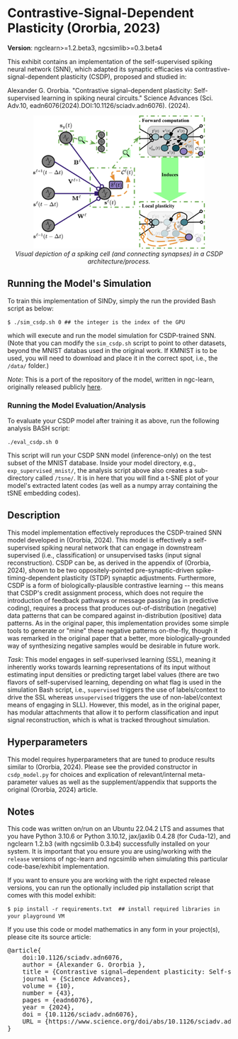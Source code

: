 # Contrastive-Signal-Dependent Plasticity (Ororbia, 2023)

<b>Version</b>: ngclearn>=1.2.beta3, ngcsimlib>=0.3.beta4

This exhibit contains an implementation of the self-supervised spiking neural network (SNN), which adapted its synaptic efficacies via contrastive-signal-dependent plasticity (CSDP), proposed and studied in:

Alexander G. Ororbia. "Contrastive signal–dependent plasticity: Self-supervised learning in spiking neural circuits." Science Advances (Sci. Adv.10, eadn6076(2024).DOI:10.1126/sciadv.adn6076). (2024).

<p align="center">
  <img height="300" src="fig/csdp_circuit.jpg"><br>
  <i>Visual depiction of a spiking cell (and connecting synapses) in a CSDP architecture/process.</i>
</p>

## Running the Model's Simulation

To train this implementation of SINDy, simply the run the provided Bash script as below:

```console
$ ./sim_csdp.sh 0 ## the integer is the index of the GPU
```

which will execute and run the model simulation for CSDP-trained SNN. (Note that you can modify the `sim_csdp.sh` script to point to other datasets, beyond the MNIST databas used in the original work. If KMNIST is to be used, you will need to download and place it in the correct spot, i.e., the `/data/` folder.)

<!--
This model is also discussed in the ngc-learn
<a href="https://ngc-learn.readthedocs.io/en/latest/museum/csdp.html">documentation</a>.
-->

<i>Note</i>: This is a port of the repository of the model, written in ngc-learn, originally released publicly <a href="https://github.com/ago109/contrastive-signal-dependent-plasticity">here</a>.

### Running the Model Evaluation/Analysis

To evaluate your CSDP model after training it as above, run the following analysis BASH script:
```console
./eval_csdp.sh 0
```

This script will run your CSDP SNN model (inference-only) on the test subset of the MNIST database. 
Inside your model directory, e.g., `exp_supervised_mnist/`, the analysis script above also creates a 
sub-directory called `/tsne/`. It is in here that you will find a t-SNE plot of your model's 
extracted latent codes (as well as a numpy array containing the tSNE embedding codes).

## Description

This model implementation effectively reproduces the CSDP-trained SNN model developed in (Ororbia, 2024). This model is effectively a self-supervised spiking neural network that can engage in downstream supervised (i.e., classification) or unsupervised tasks (input signal reconstruction). CSDP can be, as derived in the appendix of (Ororbia, 2024), shown to be two oppositely-pointed pre-synaptic-driven spike-timing-dependent plasticity (STDP) synaptic adjustments. Furthermore, CSDP is a form of biologically-plausible contrastive learning -- this means that CSDP's credit assignment process, which does not require the introduction of feedback pathways or message passing (as in predictive coding), requires a process that produces out-of-distribution (negative) data patterns that can be compared against in-distribution (positive) data patterns. As in the original paper, this implementation provides some simple tools to generate or "mine" these negative patterns on-the-fly, though it was remarked in the original paper that a better, more biologically-grounded way of synthesizing negative samples would be desirable in future work.

<i>Task</i>: This model engages in self-superivsed learning (SSL), meaning it inherently works towards learning representations of its input without estimating input densities or predicting target label values (there are two flavors of self-supervised learning, depending on what flag is used in the simulation Bash script, i.e., `supervised` triggers the use of labels/context to drive the SSL whereas `unsupervised` triggers the use of non-label/context means of engaging in SLL). However, this model, as in the original paper, has modular attachments that allow it to perform classification and input signal reconstruction, which is what is tracked throughout simulation. 

## Hyperparameters

This model requires hyperparameters that are tuned to produce results similar to (Ororbia, 2024). Please see the provided constructor in `csdp_model.py` for choices and explication of relevant/internal meta-parameter values  as well as the supplement/appendix that supports the original (Ororbia, 2024) article.

## Notes

This code was written on/run on an Ubuntu 22.04.2 LTS and 
assumes that you have Python 3.10.6 or Python 3.10.12, jax/jaxlib 0.4.28 (for Cuda-12), and ngclearn 1.2.b3 (with ngcsimlib 0.3.b4) successfully installed on your system. It is important that you ensure you are using/working with the `release` versions of ngc-learn and ngcsimlib when simulating this particular code-base/exhibit implementation. 

If you want to ensure you are working with the right expected release versions, you can run the optionally included pip installation script that comes with this model exhibit:

```console
$ pip install -r requirements.txt  ## install required libraries in your playground VM
```

If you use this code or model mathematics in any form in your project(s), please cite its source
article:
<pre>
@article{
	doi:10.1126/sciadv.adn6076,
	author = {Alexander G. Ororbia },
	title = {Contrastive signal–dependent plasticity: Self-supervised learning in spiking neural circuits},
	journal = {Science Advances},
	volume = {10},
	number = {43},
	pages = {eadn6076},
	year = {2024},
	doi = {10.1126/sciadv.adn6076},
	URL = {https://www.science.org/doi/abs/10.1126/sciadv.adn6076}
}
</pre>
